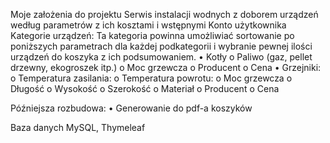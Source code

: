 Moje założenia do projektu
Serwis instalacji wodnych z doborem urządzeń według parametrów z ich kosztami i wstępnymi
Konto użytkownika
Kategorie urządzeń:
Ta kategoria powinna umożliwiać sortowanie po poniższych parametrach dla każdej podkategorii i wybranie pewnej ilości urządzeń do koszyka z ich podsumowaniem.
•	Kotły
    o	Paliwo (gaz, pellet drzewny, ekogroszek itp.)
    o	Moc grzewcza
    o	Producent
    o	Cena
•	Grzejniki:
    o	Temperatura zasilania:
    o	Temperatura powrotu:
    o	Moc grzewcza
    o	Długość
    o	Wysokość
    o	Szerokość
    o	Materiał
    o	Producent
    o	Cena

Późniejsza rozbudowa:
•	Generowanie do pdf-a koszyków 

Baza danych MySQL, 
Thymeleaf





